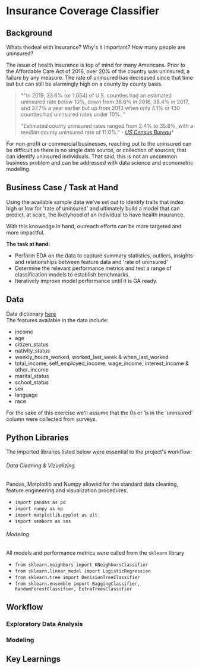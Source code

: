 # Insurance Coverage Classifier

## Background

Whats thedeal with insurance? Why's it important? How many people are uninsured?

The issue of health insurance is top of mind for many Americans. Prior to the Affordable Care Act of 2016, over 20% of the country was uninsured, a failure by any measure. The rate of uninsured has decreased since that time but but can still be alarmingly high on a county by county basis.

> *"In 2019, 33.6% (or 1,054) of U.S. counties had an estimated uninsured rate below 10%, down from 38.6% in 2016, 38.4% in 2017, and 37.7% a year earlier but up from 2013 when only 4.1% or 130 counties had uninsured rates under 10%. "
> 
> "Estimated county uninsured rates ranged from 2.4% to 35.8%, with a median county uninsured rate of 11.0%."
>        - [*US Census Bureau*](https://www.census.gov/newsroom/press-releases/2021/uninsured-health-coverage-rates-decline.html)*

For non-profit or commercial businesses, reaching out to the uninsured can be difficult as there is no single data source, or collection of sources, that can identify uninsured individuals. That said, this is not an uncommon business problem and can be addressed with data science and econometric modeling.

##  Business Case / Task at Hand

Using the available sample data we've set out to identify traits that index high or low for 'rate of uninsured' and ultimately build a model that can predict, at scale, the likelyhood of an individual to have health insurance. 

With this knowedge in hand, outreach efforts can be more targeted and more impactful.

**The task at hand:** 
- Perform EDA on the data to capture summary statistics, outliers, insights and relationships between feature data and 'rate of uninsured' 
- Determine the relevant performance metrics and test a range of classification models to establish benchmarks.
- Iteratively improve model performance until it is GA ready.

## Data
Data dictionary [here](https://github.com/campbel94/insurance_classifier/blob/main/data_dictionary.txt)<br>
The features available in the data include:

- income
- age
- citizen_status
- nativity_status
- weekly_hours_worked, worked_last_week & when_last_worked
- total_income, self_employed_income, wage_income, interest_income & other_income
- marital_status
- school_status
- sex
- language
- race

For the sake of this exercise we'll assume that the 0s or 1s in the 'uninsured' column were collected from surveys.

## Python Libraries
The imported libraries listed below were essential to the project's workflow:
###### Data Cleaning & Vizualizing
Pandas, Matplotlib and Numpy allowed for the standard data cleaning, feature engineering and visualization procedures. 
- `import pandas as pd`
- `import numpy as np`
- `import matplotlib.pyplot as plt`
- `import seaborn as sns`
###### Modeling
All models and performance metrics were called from the `sklearn` library
- `from sklearn.neighbors import KNeighborsClassifier`
- `from sklearn.linear_model import LogisticRegression`
- `from sklearn.tree import DecisionTreeClassifier`
- `from sklearn.ensemble import BaggingClassifier, RandomForestClassifier, ExtraTreesClassifier`
## Workflow
### Exploratory Data Analysis
### Modeling


## Key Learnings